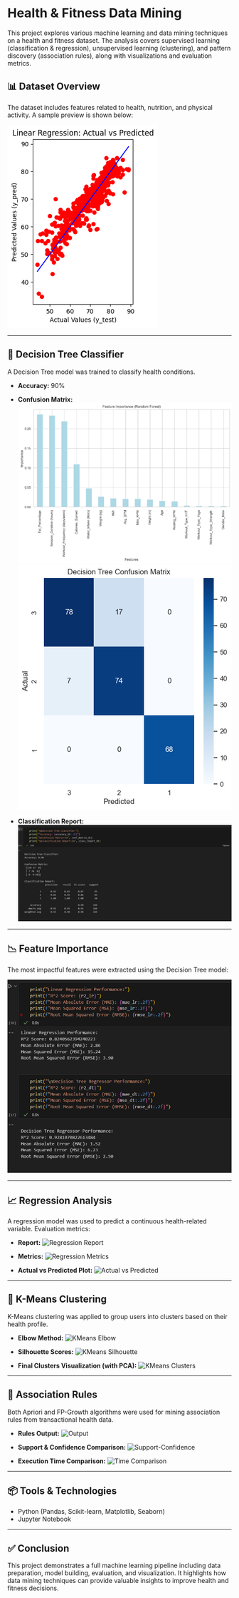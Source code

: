 # Health & Fitness Data Mining

This project explores various machine learning and data mining techniques on a health and fitness dataset. The analysis covers supervised learning (classification & regression), unsupervised learning (clustering), and pattern discovery (association rules), along with visualizations and evaluation metrics.

## 📊 Dataset Overview

The dataset includes features related to health, nutrition, and physical activity. A sample preview is shown below:

![Dataset Preview](screenshots1/02_dataset_preview.png)

---

## 🌳 Decision Tree Classifier

A Decision Tree model was trained to classify health conditions.

* **Accuracy:** 90%

* **Confusion Matrix:**
  ![Confusion Matrix - Plot](screenshots1/04_classification_conf_matrix_plot.png)
  ![Confusion Matrix - Text](screenshots1/03_classification_conf_matrix_text.png)

* **Classification Report:**
  ![Classification Report](screenshots1/05_classification_report.png)

---

## 📉 Feature Importance

The most impactful features were extracted using the Decision Tree model:

![Feature Importance](screenshots1/06_feature_importance.png)

---

## 📈 Regression Analysis

A regression model was used to predict a continuous health-related variable. Evaluation metrics:

* **Report:**
  ![Regression Report](screenshots1/07_regression_report.png)

* **Metrics:**
  ![Regression Metrics](screenshots1/08_regression_metrics.png)

* **Actual vs Predicted Plot:**
  ![Actual vs Predicted](screenshots1/09_regression_actual_vs_pred.png)

---

## 🔗 K-Means Clustering

K-Means clustering was applied to group users into clusters based on their health profile.

* **Elbow Method:**
  ![KMeans Elbow](screenshots1/10_kmeans_elbow.png)

* **Silhouette Scores:**
  ![KMeans Silhouette](screenshots1/11_kmeans_silhouette.png)

* **Final Clusters Visualization (with PCA):**
  ![KMeans Clusters](screenshots1/12_kmeans_clusters.png)

---

## 🧾 Association Rules

Both Apriori and FP-Growth algorithms were used for mining association rules from transactional health data.

* **Rules Output:**
  ![Output](screenshots1/13_apriori_vs_fpgrowth_output.png)

* **Support & Confidence Comparison:**
  ![Support-Confidence](screenshots1/14_apriori_fpgrowth_support_confidence.png)

* **Execution Time Comparison:**
  ![Time Comparison](screenshots1/15_apriori_fpgrowth_time_comparison.png)

---

## 📦 Tools & Technologies

* Python (Pandas, Scikit-learn, Matplotlib, Seaborn)
* Jupyter Notebook

---

## ✅ Conclusion

This project demonstrates a full machine learning pipeline including data preparation, model building, evaluation, and visualization. It highlights how data mining techniques can provide valuable insights to improve health and fitness decisions.
